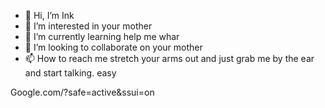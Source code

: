 - 👋 Hi, I’m Ink
- 👀 I’m interested in your mother
- 🌱 I’m currently learning help me whar
- 💞️ I’m looking to collaborate on your mother 
- 📫 How to reach me stretch your arms out and just grab me by the ear and start talking. easy

<!---
puffishh/puffishh is a ✨ special ✨ repository because its `README.md` (this file) appears on your GitHub profile.
You can click the Preview link to take a look at your changes.
--->

Google.com/?safe=active&ssui=on
